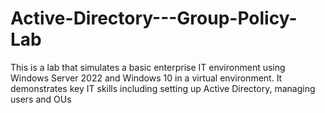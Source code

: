 # Active-Directory---Group-Policy-Lab
This is a lab that simulates a basic enterprise IT environment using Windows Server 2022 and Windows 10 in a virtual environment. It demonstrates key IT skills including setting up Active Directory, managing users and OUs
